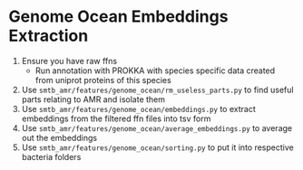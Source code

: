 # Genome Ocean Embeddings Extraction

1. Ensure you have raw ffns
    - Run annotation with PROKKA with species specific data created from uniprot proteins of this species
2. Use `smtb_amr/features/genome_ocean/rm_useless_parts.py` to find useful parts relating to AMR and isolate them
3. Use `smtb_amr/features/genome_ocean/embeddings.py` to extract embeddings from the filtered ffn files into tsv form
4. Use `smtb_amr/features/genome_ocean/average_embeddings.py` to average out the embeddings
5. Use `smtb_amr/features/genome_ocean/sorting.py` to put it into respective bacteria folders